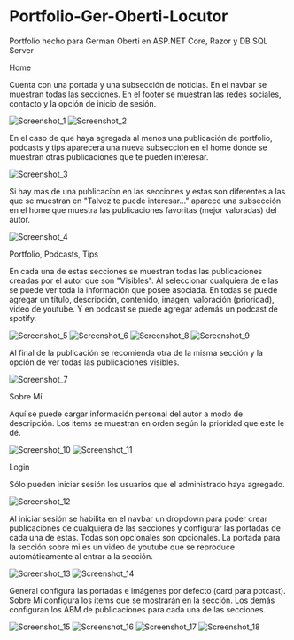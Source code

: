 # Portfolio-Ger-Oberti-Locutor
Portfolio hecho para German Oberti en ASP.NET Core, Razor y DB SQL Server

Home

Cuenta con una portada y una subsección de noticias.
En el navbar se muestran todas las secciones. En el footer se muestran las redes sociales, contacto y la opción de inicio de sesión.

![Screenshot_1](https://user-images.githubusercontent.com/45102218/104124490-f0981880-532f-11eb-9508-02e362ce4190.png)
![Screenshot_2](https://user-images.githubusercontent.com/45102218/104124492-f1c94580-532f-11eb-996a-43c20d123588.png)

En el caso de que haya agregada al menos una publicación de portfolio, podcasts y tips aparecera una nueva subseccion en el home donde se muestran otras publicaciones que te pueden interesar.

![Screenshot_3](https://user-images.githubusercontent.com/45102218/104125591-93539580-5336-11eb-91c2-ab87e65eccfe.png)

Si hay mas de una publicacíon en las secciones y estas son diferentes a las que se muestran en "Talvez te puede interesar..." aparece una subsección en el home que muestra las publicaciones favoritas (mejor valoradas) del autor.

![Screenshot_4](https://user-images.githubusercontent.com/45102218/104125795-da8e5600-5337-11eb-99ba-02a973aaa23e.png)

Portfolio, Podcasts, Tips

En cada una de estas secciones se muestran todas las publicaciones creadas por el autor que son "Visibles". Al seleccionar cualquiera de ellas se puede ver toda la información que posee asociada. En todas se puede agregar un título, descripción, contenido, imagen, valoración (prioridad), video de youtube. Y en podcast se puede agregar además un podcast de spotify.

![Screenshot_5](https://user-images.githubusercontent.com/45102218/104126095-83898080-5339-11eb-8d3c-7daab681b171.png)
![Screenshot_6](https://user-images.githubusercontent.com/45102218/104126110-94d28d00-5339-11eb-8c00-4b62e87368c1.png)
![Screenshot_8](https://user-images.githubusercontent.com/45102218/104126176-e5e28100-5339-11eb-8569-e842023258f5.png)
![Screenshot_9](https://user-images.githubusercontent.com/45102218/104126177-e713ae00-5339-11eb-9829-69c8d0b259e3.png)

Al final de la publicación se recomienda otra de la misma sección y la opción de ver todas las publicaciones visibles.

![Screenshot_7](https://user-images.githubusercontent.com/45102218/104126125-9ef48b80-5339-11eb-897e-b8cd8e3b708a.png)

Sobre Mí

Aquí se puede cargar información personal del autor a modo de descripción. Los items se muestran en orden según la prioridad que este le dé.

![Screenshot_10](https://user-images.githubusercontent.com/45102218/104126564-04497c00-533c-11eb-8dd4-39a2c46cce92.png)
![Screenshot_11](https://user-images.githubusercontent.com/45102218/104126566-06abd600-533c-11eb-98dd-cac62a335785.png)

Login

Sólo pueden iniciar sesión los usuarios que el administrado haya agregado.

![Screenshot_12](https://user-images.githubusercontent.com/45102218/104126610-5ab6ba80-533c-11eb-9aed-73213f68b9e2.png)

Al iniciar sesión se habilita en el navbar un dropdown para poder crear publicaciones de cualquiera de las secciones y configurar las portadas de cada una de estas. Todas son opcionales son opcionales. La portada para la sección sobre mi es un video de youtube que se reproduce automáticamente al entrar a la sección.

![Screenshot_13](https://user-images.githubusercontent.com/45102218/104126681-a9645480-533c-11eb-8b19-a711ab7c225b.png)
![Screenshot_14](https://user-images.githubusercontent.com/45102218/104126683-a9fceb00-533c-11eb-9e35-bd082c8ce0b3.png)

General configura las portadas e imágenes por defecto (card para potcast). Sobre Mí configura los items que se mostrarán en la sección. Los demás configuran los ABM de publicaciones para cada una de las secciones.

![Screenshot_15](https://user-images.githubusercontent.com/45102218/104126804-6e165580-533d-11eb-8d00-6698beb310e8.png)
![Screenshot_16](https://user-images.githubusercontent.com/45102218/104126805-6f478280-533d-11eb-8dd5-96bc5b39394d.png)
![Screenshot_17](https://user-images.githubusercontent.com/45102218/104126807-7078af80-533d-11eb-8d65-6363c79ab7fc.png)
![Screenshot_18](https://user-images.githubusercontent.com/45102218/104126808-7078af80-533d-11eb-9f21-059ec3ec7576.png)


